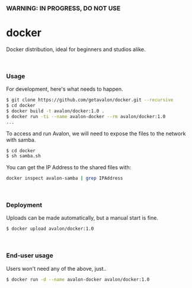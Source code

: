 ### WARNING: IN PROGRESS, DO NOT USE

# docker

Docker distribution, ideal for beginners and studios alike.

<br>

### Usage

For development, here's what needs to happen.

```bash
$ git clone https://github.com/getavalon/docker.git --recursive
$ cd docker
$ docker build -t avalon/docker:1.0 .
$ docker run -ti --name avalon-docker --rm avalon/docker:1.0
...
```

To access and run Avalon, we will need to expose the files to the network with samba.

```bash
$ cd docker
$ sh samba.sh
```

You can get the IP Address to the shared files with:

```bash
docker inspect avalon-samba | grep IPAddress
```

<br>

### Deployment

Uploads can be made automatically, but a manual start is fine.

```bash
$ docker upload avalon/docker:1.0
```

<br>

### End-user usage

Users won't need any of the above, just..

```bash
$ docker run -d --name avalon-docker avalon/docker:1.0
```
